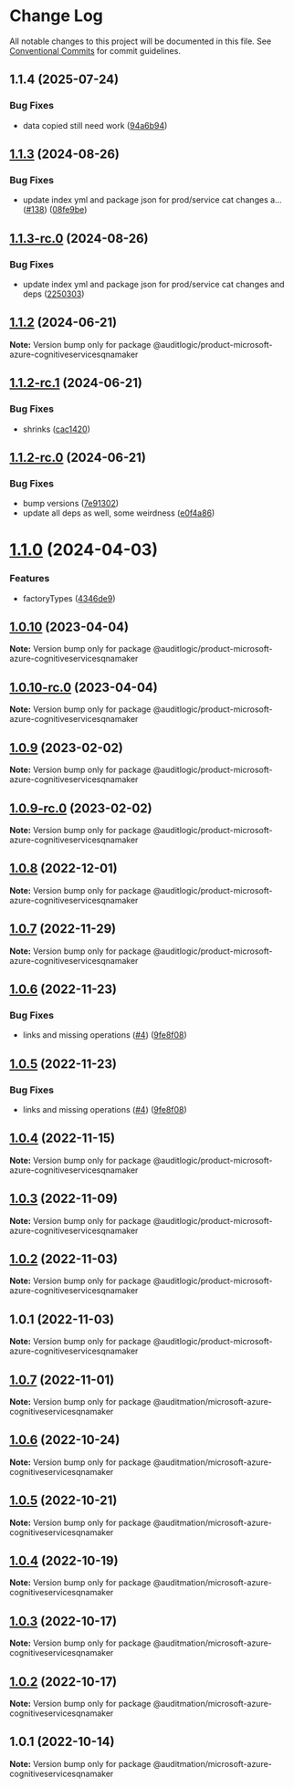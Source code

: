 # Change Log

All notable changes to this project will be documented in this file.
See [Conventional Commits](https://conventionalcommits.org) for commit guidelines.

## 1.1.4 (2025-07-24)


### Bug Fixes

* data copied still need work ([94a6b94](https://github.com/zerobias-org/product/commit/94a6b942fb0516367548599d739529536132755a))





## [1.1.3](https://github.com/auditlogic/product/compare/@auditlogic/product-microsoft-azure-cognitiveservicesqnamaker@1.1.2...@auditlogic/product-microsoft-azure-cognitiveservicesqnamaker@1.1.3) (2024-08-26)


### Bug Fixes

* update index yml and package json for prod/service cat changes a… ([#138](https://github.com/auditlogic/product/issues/138)) ([08fe9be](https://github.com/auditlogic/product/commit/08fe9beb1c8457462a19bc69caa02e6212d97e1a))





## [1.1.3-rc.0](https://github.com/auditlogic/product/compare/@auditlogic/product-microsoft-azure-cognitiveservicesqnamaker@1.1.2...@auditlogic/product-microsoft-azure-cognitiveservicesqnamaker@1.1.3-rc.0) (2024-08-26)


### Bug Fixes

* update index yml and package json for prod/service cat changes and deps ([2250303](https://github.com/auditlogic/product/commit/225030363a363608240135b7ebed386b28f01e4b))





## [1.1.2](https://github.com/auditlogic/product/compare/@auditlogic/product-microsoft-azure-cognitiveservicesqnamaker@1.1.2-rc.1...@auditlogic/product-microsoft-azure-cognitiveservicesqnamaker@1.1.2) (2024-06-21)

**Note:** Version bump only for package @auditlogic/product-microsoft-azure-cognitiveservicesqnamaker





## [1.1.2-rc.1](https://github.com/auditlogic/product/compare/@auditlogic/product-microsoft-azure-cognitiveservicesqnamaker@1.1.2-rc.0...@auditlogic/product-microsoft-azure-cognitiveservicesqnamaker@1.1.2-rc.1) (2024-06-21)


### Bug Fixes

* shrinks ([cac1420](https://github.com/auditlogic/product/commit/cac14200fefcd8183ab69fe89a47bd3f70f563e9))





## [1.1.2-rc.0](https://github.com/auditlogic/product/compare/@auditlogic/product-microsoft-azure-cognitiveservicesqnamaker@1.1.0...@auditlogic/product-microsoft-azure-cognitiveservicesqnamaker@1.1.2-rc.0) (2024-06-21)


### Bug Fixes

* bump versions ([7e91302](https://github.com/auditlogic/product/commit/7e913023b8b312150ed7762c32fbbe616be71de5))
* update all deps as well, some weirdness ([e0f4a86](https://github.com/auditlogic/product/commit/e0f4a864714e2d3de6bbf3da014d5312fe53be2f))





# [1.1.0](https://github.com/auditlogic/product/compare/@auditlogic/product-microsoft-azure-cognitiveservicesqnamaker@1.0.10...@auditlogic/product-microsoft-azure-cognitiveservicesqnamaker@1.1.0) (2024-04-03)


### Features

* factoryTypes ([4346de9](https://github.com/auditlogic/product/commit/4346de92693aee892fccf725338ffc7b80ab182b))





## [1.0.10](https://github.com/auditlogic/product/compare/@auditlogic/product-microsoft-azure-cognitiveservicesqnamaker@1.0.9...@auditlogic/product-microsoft-azure-cognitiveservicesqnamaker@1.0.10) (2023-04-04)

**Note:** Version bump only for package @auditlogic/product-microsoft-azure-cognitiveservicesqnamaker





## [1.0.10-rc.0](https://github.com/auditlogic/product/compare/@auditlogic/product-microsoft-azure-cognitiveservicesqnamaker@1.0.9...@auditlogic/product-microsoft-azure-cognitiveservicesqnamaker@1.0.10-rc.0) (2023-04-04)

**Note:** Version bump only for package @auditlogic/product-microsoft-azure-cognitiveservicesqnamaker





## [1.0.9](https://github.com/auditlogic/product/compare/@auditlogic/product-microsoft-azure-cognitiveservicesqnamaker@1.0.8...@auditlogic/product-microsoft-azure-cognitiveservicesqnamaker@1.0.9) (2023-02-02)

**Note:** Version bump only for package @auditlogic/product-microsoft-azure-cognitiveservicesqnamaker





## [1.0.9-rc.0](https://github.com/auditlogic/product/compare/@auditlogic/product-microsoft-azure-cognitiveservicesqnamaker@1.0.8...@auditlogic/product-microsoft-azure-cognitiveservicesqnamaker@1.0.9-rc.0) (2023-02-02)

**Note:** Version bump only for package @auditlogic/product-microsoft-azure-cognitiveservicesqnamaker





## [1.0.8](https://github.com/auditlogic/product/compare/@auditlogic/product-microsoft-azure-cognitiveservicesqnamaker@1.0.7...@auditlogic/product-microsoft-azure-cognitiveservicesqnamaker@1.0.8) (2022-12-01)

**Note:** Version bump only for package @auditlogic/product-microsoft-azure-cognitiveservicesqnamaker





## [1.0.7](https://github.com/auditlogic/product/compare/@auditlogic/product-microsoft-azure-cognitiveservicesqnamaker@1.0.6...@auditlogic/product-microsoft-azure-cognitiveservicesqnamaker@1.0.7) (2022-11-29)

**Note:** Version bump only for package @auditlogic/product-microsoft-azure-cognitiveservicesqnamaker





## [1.0.6](https://github.com/auditlogic/product/compare/@auditlogic/product-microsoft-azure-cognitiveservicesqnamaker@1.0.4...@auditlogic/product-microsoft-azure-cognitiveservicesqnamaker@1.0.6) (2022-11-23)


### Bug Fixes

* links and missing operations ([#4](https://github.com/auditlogic/product/issues/4)) ([9fe8f08](https://github.com/auditlogic/product/commit/9fe8f08fe7c57fdb79f991ac35bd6ac2e7dcad38))





## [1.0.5](https://github.com/auditlogic/product/compare/@auditlogic/product-microsoft-azure-cognitiveservicesqnamaker@1.0.4...@auditlogic/product-microsoft-azure-cognitiveservicesqnamaker@1.0.5) (2022-11-23)


### Bug Fixes

* links and missing operations ([#4](https://github.com/auditlogic/product/issues/4)) ([9fe8f08](https://github.com/auditlogic/product/commit/9fe8f08fe7c57fdb79f991ac35bd6ac2e7dcad38))





## [1.0.4](https://github.com/auditlogic/product/compare/@auditlogic/product-microsoft-azure-cognitiveservicesqnamaker@1.0.3...@auditlogic/product-microsoft-azure-cognitiveservicesqnamaker@1.0.4) (2022-11-15)

**Note:** Version bump only for package @auditlogic/product-microsoft-azure-cognitiveservicesqnamaker





## [1.0.3](https://github.com/auditlogic/product/compare/@auditlogic/product-microsoft-azure-cognitiveservicesqnamaker@1.0.2...@auditlogic/product-microsoft-azure-cognitiveservicesqnamaker@1.0.3) (2022-11-09)

**Note:** Version bump only for package @auditlogic/product-microsoft-azure-cognitiveservicesqnamaker





## [1.0.2](https://github.com/auditlogic/product/compare/@auditlogic/product-microsoft-azure-cognitiveservicesqnamaker@1.0.1...@auditlogic/product-microsoft-azure-cognitiveservicesqnamaker@1.0.2) (2022-11-03)

**Note:** Version bump only for package @auditlogic/product-microsoft-azure-cognitiveservicesqnamaker





## 1.0.1 (2022-11-03)

**Note:** Version bump only for package @auditlogic/product-microsoft-azure-cognitiveservicesqnamaker





## [1.0.7](https://github.com/auditmation/store-content/compare/@auditmation/microsoft-azure-cognitiveservicesqnamaker@1.0.6...@auditmation/microsoft-azure-cognitiveservicesqnamaker@1.0.7) (2022-11-01)

**Note:** Version bump only for package @auditmation/microsoft-azure-cognitiveservicesqnamaker





## [1.0.6](https://github.com/auditmation/store-content/compare/@auditmation/microsoft-azure-cognitiveservicesqnamaker@1.0.5...@auditmation/microsoft-azure-cognitiveservicesqnamaker@1.0.6) (2022-10-24)

**Note:** Version bump only for package @auditmation/microsoft-azure-cognitiveservicesqnamaker





## [1.0.5](https://github.com/auditmation/store-content/compare/@auditmation/microsoft-azure-cognitiveservicesqnamaker@1.0.4...@auditmation/microsoft-azure-cognitiveservicesqnamaker@1.0.5) (2022-10-21)

**Note:** Version bump only for package @auditmation/microsoft-azure-cognitiveservicesqnamaker





## [1.0.4](https://github.com/auditmation/store-content/compare/@auditmation/microsoft-azure-cognitiveservicesqnamaker@1.0.3...@auditmation/microsoft-azure-cognitiveservicesqnamaker@1.0.4) (2022-10-19)

**Note:** Version bump only for package @auditmation/microsoft-azure-cognitiveservicesqnamaker





## [1.0.3](https://github.com/auditmation/store-content/compare/@auditmation/microsoft-azure-cognitiveservicesqnamaker@1.0.2...@auditmation/microsoft-azure-cognitiveservicesqnamaker@1.0.3) (2022-10-17)

**Note:** Version bump only for package @auditmation/microsoft-azure-cognitiveservicesqnamaker





## [1.0.2](https://github.com/auditmation/store-content/compare/@auditmation/microsoft-azure-cognitiveservicesqnamaker@1.0.1...@auditmation/microsoft-azure-cognitiveservicesqnamaker@1.0.2) (2022-10-17)

**Note:** Version bump only for package @auditmation/microsoft-azure-cognitiveservicesqnamaker





## 1.0.1 (2022-10-14)

**Note:** Version bump only for package @auditmation/microsoft-azure-cognitiveservicesqnamaker
